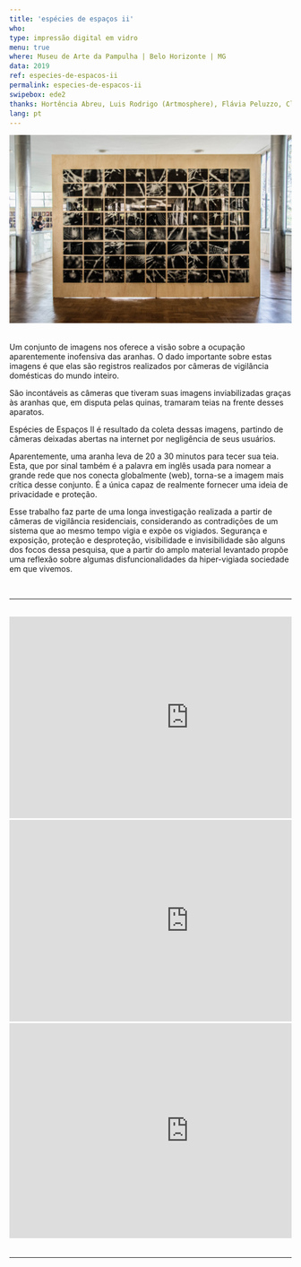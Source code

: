 ```yaml
---
title: 'espécies de espaços ii'
who: 
type: impressão digital em vidro
menu: true
where: Museu de Arte da Pampulha | Belo Horizonte | MG
data: 2019
ref: especies-de-espacos-ii
permalink: especies-de-espacos-ii
swipebox: ede2
thanks: Hortência Abreu, Luis Rodrigo (Artmosphere), Flávia Peluzzo, Clarice G. Lacerda, Félix Blume, Flaviana Lassan, Julia Mesquita, Francisca Caporalli, Monica Hoff.
lang: pt
---
```


<img src="../assets/posts/especiesdeespacosii.jpg" class="img-border">
<br><br>

Um conjunto de imagens nos oferece a visão sobre a ocupação aparentemente inofensiva das aranhas. O dado importante sobre estas imagens é que elas são registros realizados por câmeras de vigilância domésticas do mundo inteiro. 

São incontáveis as câmeras que tiveram suas imagens inviabilizadas graças às aranhas que, em disputa pelas quinas, tramaram teias na frente desses aparatos. 

Espécies de Espaços II é resultado da coleta dessas imagens, partindo de câmeras deixadas abertas na internet por negligência de seus usuários.

Aparentemente, uma aranha leva de 20 a 30 minutos para tecer sua teia. Esta, que por sinal também é a palavra em inglês usada para nomear a grande rede que nos conecta globalmente (web), torna-se a imagem mais crítica desse conjunto. É a única capaz de realmente fornecer uma ideia de privacidade e proteção.

Esse trabalho faz parte de uma longa investigação realizada a partir de câmeras de vigilância residenciais, considerando as contradições de um sistema que ao mesmo tempo vigia e expõe os vigiados. Segurança e exposição, proteção e desproteção, visibilidade e invisibilidade são alguns dos focos dessa pesquisa, que a partir do amplo material levantado propõe uma reflexão sobre algumas disfuncionalidades da hiper-vigiada sociedade em que vivemos. 

<br>

---

<br>
<div class="row">
  <div class="column">
        <div class="video-wrapper-side video-wrapper-16x9">
            <iframe src="https://player.vimeo.com/video/358614507?autoplay=1" width="640" height="360" frameborder="0" allow="autoplay; fullscreen" allowfullscreen></iframe>
        </div>
   </div>
    <div class="column">
        <div class="video-wrapper-side video-wrapper-16x9">
           <iframe src="https://player.vimeo.com/video/358613759?autoplay=1" width="640" height="360" frameborder="0" allow="autoplay; fullscreen" allowfullscreen></iframe>
        </div>
    </div>
    <div class="column">
        <div class="video-wrapper-side video-wrapper-16x9">
            <iframe src="https://player.vimeo.com/video/358613381?autoplay=1" width="640" height="384" frameborder="0" allow="autoplay; fullscreen" allowfullscreen></iframe>
        </div>
    </div>
    </div>
<br>


---

<br>
